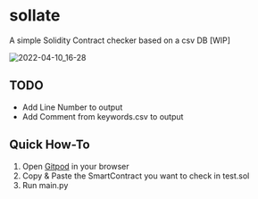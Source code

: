 # sollate

A simple Solidity Contract checker based on a csv DB [WIP]

![2022-04-10_16-28](https://user-images.githubusercontent.com/98217124/162624192-e8a35e2c-5f75-4a9d-9358-7fd1a8b1aad7.png)

## TODO

- Add Line Number to output
- Add Comment from keywords.csv to output

## Quick How-To

1. Open [Gitpod](https://gitpod.io/#https://github.com/ngmisl/sollate) in your browser
1. Copy & Paste the SmartContract you want to check in test.sol
1. Run main.py
